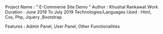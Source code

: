 Project Name : " E-Commerse Site Demo "
Author : Khushal Rankawat
Work Duration : June 2019 To July 2019
Technologies/Languages Used : Html, Css, Php, Jquery ,Bootstrap.

Features : Admin Panel, User Panel, Other Functionalities